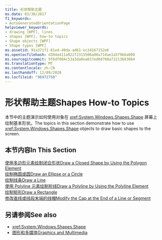 ```yaml
---
title: 形状帮助主题
ms.date: 03/30/2017
f1_keywords:
- AutoGeneratedOrientationPage
helpviewer_keywords:
- drawing [WPF], lines
- shapes [WPF], how-to topics
- Shape objects [WPF]
- Shape types [WPF]
ms.assetid: 91a371f1-81e4-40da-ad61-ec24167152e6
ms.openlocfilehash: d304a411a92272315506a08a714ae1a5f9b6a000
ms.sourcegitcommit: 9f6df084c53a3da0ea657ed0d708a72213683084
ms.translationtype: MT
ms.contentlocale: zh-CN
ms.lasthandoff: 12/09/2020
ms.locfileid: "96972750"
---
```

# <a name="shapes-how-to-topics"></a><span data-ttu-id="177d4-102">形状帮助主题</span><span class="sxs-lookup"><span data-stu-id="177d4-102">Shapes How-to Topics</span></span>
<span data-ttu-id="177d4-103">本节中的主题演示如何使用对象在 <xref:System.Windows.Shapes.Shape> 屏幕上绘制基本形状。</span><span class="sxs-lookup"><span data-stu-id="177d4-103">The topics in this section demonstrate how to use <xref:System.Windows.Shapes.Shape> objects to draw basic shapes to the screen.</span></span>  
  
## <a name="in-this-section"></a><span data-ttu-id="177d4-104">本节内容</span><span class="sxs-lookup"><span data-stu-id="177d4-104">In This Section</span></span>  
 [<span data-ttu-id="177d4-105">使用多边形元素绘制闭合形状</span><span class="sxs-lookup"><span data-stu-id="177d4-105">Draw a Closed Shape by Using the Polygon Element</span></span>](how-to-draw-a-closed-shape-by-using-the-polygon-element.md)  
 [<span data-ttu-id="177d4-106">绘制椭圆或圆</span><span class="sxs-lookup"><span data-stu-id="177d4-106">Draw an Ellipse or a Circle</span></span>](how-to-draw-an-ellipse-or-a-circle.md)  
 [<span data-ttu-id="177d4-107">绘制线条</span><span class="sxs-lookup"><span data-stu-id="177d4-107">Draw a Line</span></span>](how-to-draw-a-line.md)  
 [<span data-ttu-id="177d4-108">使用 Polyline 元素绘制折线</span><span class="sxs-lookup"><span data-stu-id="177d4-108">Draw a Polyline by Using the Polyline Element</span></span>](how-to-draw-a-polyline-by-using-the-polyline-element.md)  
 [<span data-ttu-id="177d4-109">绘制矩形</span><span class="sxs-lookup"><span data-stu-id="177d4-109">Draw a Rectangle</span></span>](how-to-draw-a-rectangle.md)  
 [<span data-ttu-id="177d4-110">修改直线或线段末端的线帽</span><span class="sxs-lookup"><span data-stu-id="177d4-110">Modify the Cap at the End of a Line or Segment</span></span>](how-to-modify-the-cap-at-the-end-of-a-line-or-segment.md)  
  
## <a name="see-also"></a><span data-ttu-id="177d4-111">另请参阅</span><span class="sxs-lookup"><span data-stu-id="177d4-111">See also</span></span>

- <xref:System.Windows.Shapes.Shape>
- [<span data-ttu-id="177d4-112">图形和多媒体</span><span class="sxs-lookup"><span data-stu-id="177d4-112">Graphics and Multimedia</span></span>](index.md)
